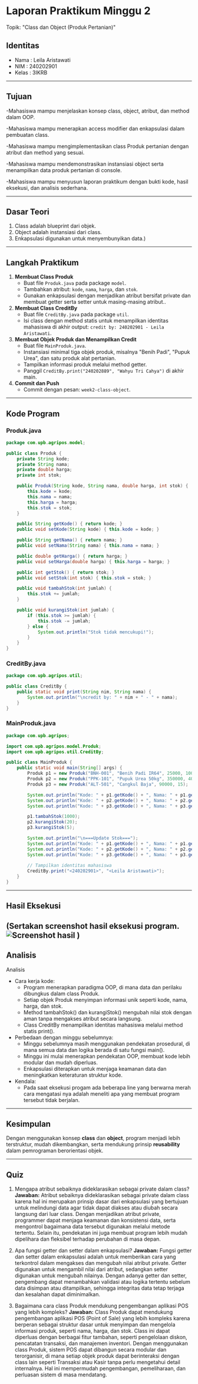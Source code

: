 # Laporan Praktikum Minggu 2
Topik: "Class dan Object (Produk Pertanian)"

## Identitas
- Nama  : Leila Aristawati
- NIM   : 240202901
- Kelas : 3IKRB

---

## Tujuan
-Mahasiswa mampu menjelaskan konsep class, object, atribut, dan method dalam OOP.

-Mahasiswa mampu menerapkan access modifier dan enkapsulasi dalam pembuatan class.

-Mahasiswa mampu mengimplementasikan class Produk pertanian dengan atribut dan method yang sesuai.

-Mahasiswa mampu mendemonstrasikan instansiasi object serta menampilkan data produk pertanian di console.

-Mahasiswa mampu menyusun laporan praktikum dengan bukti kode, hasil eksekusi, dan analisis sederhana.

---

## Dasar Teori 
1. Class adalah blueprint dari objek.  
2. Object adalah instansiasi dari class.  
3. Enkapsulasi digunakan untuk menyembunyikan data.)

---

## Langkah Praktikum
1. **Membuat Class Produk**
   - Buat file `Produk.java` pada package `model`.
   - Tambahkan atribut: `kode`, `nama`, `harga`, dan `stok`.
   - Gunakan enkapsulasi dengan menjadikan atribut bersifat private dan membuat getter serta setter untuk masing-masing atribut..  
2. **Membuat Class CreditBy**
   - Buat file `CreditBy.java` pada package `util`.
   - Isi class dengan method statis untuk menampilkan identitas mahasiswa di akhir output:
     `credit by: 240202901 - Leila Aristawati`.  
3. **Membuat Objek Produk dan Menampilkan Credit**
   - Buat file `MainProduk.java`.
   - Instansiasi minimal tiga objek produk, misalnya "Benih Padi", "Pupuk Urea", dan satu produk alat pertanian.
   - Tampilkan informasi produk melalui method getter.
   - Panggil `CreditBy.print("240202889", "Wahyu Tri Cahya")` di akhir main.
4. **Commit dan Push**
   - Commit dengan pesan: `week2-class-object`.

---

## Kode Program 

### Produk.java

```java
package com.upb.agripos.model;

public class Produk {
    private String kode;
    private String nama;
    private double harga;
    private int stok;

    public Produk(String kode, String nama, double harga, int stok) {
        this.kode = kode;
        this.nama = nama;
        this.harga = harga;
        this.stok = stok;
    }

    public String getKode() { return kode; }
    public void setKode(String kode) { this.kode = kode; }

    public String getNama() { return nama; }
    public void setNama(String nama) { this.nama = nama; }

    public double getHarga() { return harga; }
    public void setHarga(double harga) { this.harga = harga; }

    public int getStok() { return stok; }
    public void setStok(int stok) { this.stok = stok; }

    public void tambahStok(int jumlah) {
        this.stok += jumlah;
    }

    public void kurangiStok(int jumlah) {
        if (this.stok >= jumlah) {
            this.stok -= jumlah;
        } else {
            System.out.println("Stok tidak mencukupi!");
        }
    }
}
```
### CreditBy.java

```java
package com.upb.agripos.util;

public class CreditBy {
    public static void print(String nim, String nama) {
        System.out.println("\ncredit by: " + nim + " - " + nama);
    }
}

```

### MainProduk.java

```java
package com.upb.agripos;

import com.upb.agripos.model.Produk;
import com.upb.agripos.util.CreditBy;

public class MainProduk {
    public static void main(String[] args) {
        Produk p1 = new Produk("BNH-001", "Benih Padi IR64", 25000, 100);
        Produk p2 = new Produk("PPK-101", "Pupuk Urea 50kg", 350000, 40);
        Produk p3 = new Produk("ALT-501", "Cangkul Baja", 90000, 15);

        System.out.println("Kode: " + p1.getKode() + ", Nama: " + p1.getNama() + ", Harga: " + p1.getHarga() + ", Stok: " + p1.getStok());
        System.out.println("Kode: " + p2.getKode() + ", Nama: " + p2.getNama() + ", Harga: " + p2.getHarga() + ", Stok: " + p2.getStok());
        System.out.println("Kode: " + p3.getKode() + ", Nama: " + p3.getNama() + ", Harga: " + p3.getHarga() + ", Stok: " + p3.getStok());

        p1.tambahStok(1000);
        p2.kurangiStok(20);
        p3.kurangiStok(5);

        System.out.println("\n===Update Stok===");
        System.out.println("Kode: " + p1.getKode() + ", Nama: " + p1.getNama() + ", Harga: " + p1.getHarga() + ", Stok: " + p1.getStok());
        System.out.println("Kode: " + p2.getKode() + ", Nama: " + p2.getNama() + ", Harga: " + p2.getHarga() + ", Stok: " + p2.getStok());
        System.out.println("Kode: " + p3.getKode() + ", Nama: " + p3.getNama() + ", Harga: " + p3.getHarga() + ", Stok: " + p3.getStok());
        
        // Tampilkan identitas mahasiswa
        CreditBy.print("<240202901>", "<Leila Aristawati>");
    }
}
```

---

## Hasil Eksekusi
(Sertakan screenshot hasil eksekusi program.  
![Screenshot hasil](.\screenshots\HasilMainProduk.png)
)
---

## Analisis
Analisis
- Cara kerja kode:
    - Program menerapkan paradigma OOP, di mana data dan perilaku dibungkus dalam class Produk.
    - Setiap objek Produk menyimpan informasi unik seperti kode, nama, harga, dan stok.
    - Method tambahStok() dan kurangiStok() mengubah nilai stok dengan aman tanpa mengakses atribut secara langsung.
    - Class CreditBy menampilkan identitas mahasiswa melalui method statis print().
- Perbedaan dengan minggu sebelumnya:
    - Minggu sebelumnya masih menggunakan pendekatan prosedural, di mana semua data dan logika berada di satu fungsi main().
    - Minggu ini mulai menerapkan pendekatan OOP, membuat kode lebih modular dan mudah diperluas.
    - Enkapsulasi diterapkan untuk menjaga keamanan data dan meningkatkan keteraturan struktur kode.
- Kendala:
    - Pada saat eksekusi progam ada beberapa line yang berwarna merah cara mengatasi nya adalah meneliti apa yang membuat program tersebut tidak berjalan.

---

## Kesimpulan
Dengan menggunakan konsep **class** dan **object**, program menjadi lebih terstruktur, mudah dikembangkan, serta mendukung prinsip **reusability** dalam pemrograman berorientasi objek.

---

## Quiz
1. Mengapa atribut sebaiknya dideklarasikan sebagai private dalam class?
   **Jawaban:** Atribut sebaiknya dideklarasikan sebagai private dalam class karena hal ini merupakan prinsip dasar dari enkapsulasi yang bertujuan untuk melindungi data agar tidak dapat diakses atau diubah secara langsung dari luar class. Dengan menjadikan atribut private, programmer dapat menjaga keamanan dan konsistensi data, serta mengontrol bagaimana data tersebut digunakan melalui metode tertentu. Selain itu, pendekatan ini juga membuat program lebih mudah dipelihara dan fleksibel terhadap perubahan di masa depan. 

2. Apa fungsi getter dan setter dalam enkapsulasi?
   **Jawaban:** Fungsi getter dan setter dalam enkapsulasi adalah untuk memberikan cara yang terkontrol dalam mengakses dan mengubah nilai atribut private. Getter digunakan untuk mengambil nilai dari atribut, sedangkan setter digunakan untuk mengubah nilainya. Dengan adanya getter dan setter, pengembang dapat menambahkan validasi atau logika tertentu sebelum data disimpan atau ditampilkan, sehingga integritas data tetap terjaga dan kesalahan dapat diminimalkan.  

3. Bagaimana cara class Produk mendukung pengembangan aplikasi POS yang lebih kompleks? 
   **Jawaban:** Class Produk dapat mendukung pengembangan aplikasi POS (Point of Sale) yang lebih kompleks karena berperan sebagai struktur dasar untuk menyimpan dan mengelola informasi produk, seperti nama, harga, dan stok. Class ini dapat diperluas dengan berbagai fitur tambahan, seperti pengelolaan diskon, pencatatan transaksi, dan manajemen inventori. Dengan menggunakan class Produk, sistem POS dapat dibangun secara modular dan terorganisir, di mana setiap objek produk dapat berinteraksi dengan class lain seperti Transaksi atau Kasir tanpa perlu mengetahui detail internalnya. Hal ini mempermudah pengembangan, pemeliharaan, dan perluasan sistem di masa mendatang.
